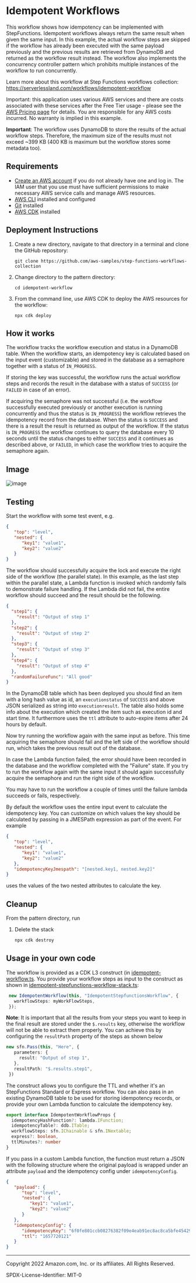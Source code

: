 # Idempotent Workflows

This workflow shows how idempotency can be implemented with StepFunctions. Idempotent workflows always return the same result
when given the same input. In this example, the actual workflow steps are skipped if the workflow has already been executed
with the same payload previously and the previous results are retrieved from DynamoDB and returned as the workflow result instead.
The workflow also implements the concurrency controller pattern which prohibits multiple instances of the workflow to
run concurrently.

Learn more about this workflow at Step Functions workflows collection: https://serverlessland.com/workflows/idempotent-workflow

Important: this application uses various AWS services and there are costs associated with these services after the Free Tier usage - please see the [AWS Pricing page](https://aws.amazon.com/pricing/) for details. You are responsible for any AWS costs incurred. No warranty is implied in this example.

**Important**: The workflow uses DynamoDB to store the results of the actual workflow steps. Therefore, the maximum
size of the results must not exceed ~399 KB (400 KB is maximum but the workflow stores some metadata too).

## Requirements

* [Create an AWS account](https://portal.aws.amazon.com/gp/aws/developer/registration/index.html) if you do not already have one and log in. The IAM user that you use must have sufficient permissions to make necessary AWS service calls and manage AWS resources.
* [AWS CLI](https://docs.aws.amazon.com/cli/latest/userguide/install-cliv2.html) installed and configured
* [Git](https://git-scm.com/book/en/v2/Getting-Started-Installing-Git) installed
* [AWS CDK](https://docs.aws.amazon.com/en_en/cdk/v2/guide/getting_started.html#getting_started_install) installed

## Deployment Instructions

1. Create a new directory, navigate to that directory in a terminal and clone the GitHub repository:
    ``` 
    git clone https://github.com/aws-samples/step-functions-workflows-collection
    ```
2. Change directory to the pattern directory:
    ```
    cd idempotent-workflow
    ```
3. From the command line, use AWS CDK to deploy the AWS resources for the workflow:
    ```
    npx cdk deploy
    ```

## How it works

The workflow tracks the workflow execution and status in a DynamoDB table. When the workflow starts,
an idempotency key is calculated based on the input event (customizable) and stored in the database as a semaphore
together with a status of `IN_PROGRESS`. 

If storing the key was successful, the workflow runs the actual workflow
steps and records the result in the database with a status of `SUCCESS` (or `FAILED` in case of an error).

If acquiring the semaphore was not successful (i.e. the workflow successfully executed previously or another execution is
running concurrently and thus the status is `IN_PROGRESS`) the workflow retrieves the idempotency record from the database.
When the status is `SUCCESS` and there is a result the result is returned as output of the workflow. If the status is `IN_PROGRESS`
the workflow continues to query the database every 10 seconds until the status changes to either `SUCCESS` and it
continues as described above, or `FAILED`, in which case the workflow tries to acquire the semaphore again.

## Image
![image](./resources/statemachine.png)

## Testing

Start the workflow with some test event, e.g.
```json
{
   "top": "level",
   "nested": {
      "key1": "value1",
      "key2": "value2"
   }
} 
```

The workflow should successfully acquire the lock and execute the right side of the workflow (the parallel state). In
this example, as the last step within the parallel state, a Lambda function is invoked which randomly fails to demonstrate
failure handling. If the Lambda did not fail, the entire workflow should succeed and the result should be the following.
```json
{
  "step1": {
    "result": "Output of step 1"
  },
  "step2": {
    "result": "Output of step 2"
  },
  "step3": {
    "result": "Output of step 3"
  },
  "step4": {
    "result": "Output of step 4"
  },
  "randomFailureFunc": "All good"
}
```

In the DynamoDB table which has been deployed you should find an item with a long hash value as id, an `executionstatus` of
`SUCCESS` and above JSON serialized as string into `executionresult`. The table also holds some info about the execution
which created the item such as execution id and start time. It furthermore uses the `ttl` attribute to auto-expire items
after 24 hours by default.

Now try running the workflow again with the same input as before. This time acquiring the semaphore should fail and the
left side of the workflow should run, which takes the previous result out of the database.

In case the Lambda function failed, the error should have been recorded in the database and the workflow completed with the
"Failure" state. If you try to run the workflow again with the same input it should again successfully acquire the semaphore
and run the right side of the workflow.

You may have to run the workflow a couple of times until the failure lambda succeeds or fails, respectively.

By default the workflow uses the entire input event to calculate the idempotency key. You can customize on which values
the key should be calculated by passing in a JMESPath expression as part of the event. For example
```json
{
   "top": "level",
   "nested": {
      "key1": "value1",
      "key2": "value2"
   },
   "idempotencyKeyJmespath": "[nested.key1, nested.key2]"
} 
```
uses the values of the two nested attributes to calculate the key.


## Cleanup

From the pattern directory, run
 
1. Delete the stack
    ```bash
    npx cdk destroy
    ```

## Usage in your own code

The workflow is provided as a CDK L3 construct (in [idempotent-workflow.ts](lib/idempotent-workflow.ts). You provide your workflow steps as input to the construct as shown in
[idempotent-stepfunctions-workflow-stack.ts](lib/idempotent-stepfunctions-workflow-stack.ts):

```typescript
 new IdempotentWorkflow(this, "IdempotentStepfunctionsWorkflow", {
   workflowSteps: myWorkFlowSteps,
 });
```

**Note**: It is important that all the results from your steps you want to keep in the final result are stored
under the `$.results` key, otherwise the workflow will not be able to extract them properly. You can achieve this
by configuring the `resultPath` property of the steps as shown below
```typescript
new sfn.Pass(this, "Here", {
   parameters: {
     result: "Output of step 1",
   },
   resultPath: "$.results.step1",
 })
```


The construct allows you to configure the TTL and whether it's an StepFunctions Standard or Express workflow. You
can also pass in an existing DynamoDB table to be used for storing idempotency records, or provide your own Lambda
function to calculate the idempotency key.

```typescript
export interface IdempotentWorkflowProps {
  idempotencyHashFunction?: lambda.IFunction;
  idempotencyTable?: ddb.ITable;
  workflowSteps: sfn.IChainable & sfn.INextable;
  express?: boolean,
  ttlMinutes?: number
}
```

If you pass in a custom Lambda function, the function must return a JSON with the following structure where the original
payload is wrapped under an attribute `payload` and the idempotency config under `idempotencyConfig`.
```json
{
   "payload": {
      "top": "level",
      "nested": {
         "key1": "value1",
         "key2": "value2"
      }
   },
   "idempotencyConfig": {
      "idempotencyKey": "6f0fe801ccb08276382f09e4eab91ec8ac8ca5bfe4542952c9d9c9bc77793183",
      "ttl": "1657720121"
   }
}
```

----
Copyright 2022 Amazon.com, Inc. or its affiliates. All Rights Reserved.

SPDX-License-Identifier: MIT-0
